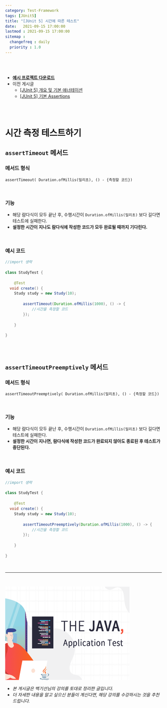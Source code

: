 ```yaml
---
category: Test-Framework
tags: [JUnit5]
title: "[JUnit 5] 시간에 따른 테스트"
date:   2021-09-15 17:00:00 
lastmod : 2021-09-15 17:00:00
sitemap :
  changefreq : daily
  priority : 1.0
---
```


<br/><br/>

- **[예시 프로젝트 다운로드](https://github.com/TaegyunWoo/Spring-Test-Code-Example)**
- 이전 게시글
    - [[JUnit 5] 개요 및 기본 애너테이션](https://taegyunwoo.github.io/test-framework/TestFramework_JUnit5_SummaryAndBasicAnnotation)
    - [[JUnit 5] 기본 Assertions](https://taegyunwoo.github.io/test-framework/TestFramework_JUnit5_BasicAssertions)

<br/><br/>

# 시간 측정 테스트하기

## `assertTimeout` 메서드

### 메서드 형식

`assertTimeout( Duration.ofMillis(밀리초), () - {측정할 코드})`

<br/>

### 기능

- 해당 람다식이 모두 끝난 후, 수행시간이 `Duration.ofMillis(밀리초)` 보다 길다면 테스트에 실패한다.
- **설정한 시간이 지나도 람다식에 작성한 코드가 모두 완료될 때까지 기다린다.**

<br/>

### 예시 코드

```java
//import 생략

class StudyTest {
	
	@Test
  void create() {
    Study study = new Study(10);

		assertTimeout(Duration.ofMillis(1000), () -> {
			//시간을 측정할 코드
		});

	}
 
}
```

<br/><br/>

## `assertTimeoutPreemptively` 메서드

### 메서드 형식

`assertTimeoutPreemptively( Duration.ofMillis(밀리초), () - {측정할 코드})`

<br/>

### 기능

- 해당 람다식이 모두 끝난 후, 수행시간이 `Duration.ofMillis(밀리초)` 보다 길다면 테스트에 실패한다.
- **설정한 시간이 지나면, 람다식에 작성한 코드가 완료되지 않아도 종료된 후 테스트가 중단된다.**

<br/>

### 예시 코드

```java
//import 생략

class StudyTest {
	
	@Test
  void create() {
    Study study = new Study(10);

		assertTimeoutPreemptively(Duration.ofMillis(1000), () -> {
			//시간을 측정할 코드
		});

	}
 
}
```

<br>

---

<br>

<a href="https://inf.run/htNB"><img src="/assets/img/Inflearn_Java_Test/logo.png" width="400px" height="300px"></a>

- *본 게시글은 백기선님의 강의를 토대로 정리한 글입니다.*
- *더 자세한 내용을 알고 싶으신 분들이 계신다면, 해당 강의를 수강하시는 것을 추천드립니다.*